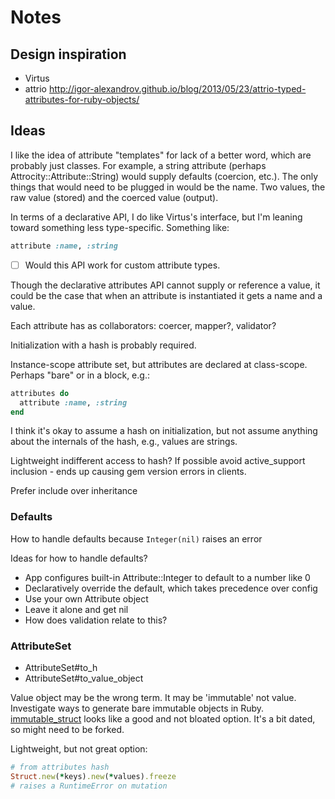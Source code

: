 Notes
=====

Design inspiration
------------------

- Virtus
- attrio
  http://igor-alexandrov.github.io/blog/2013/05/23/attrio-typed-attributes-for-ruby-objects/

Ideas
-----

I like the idea of attribute "templates" for lack of a better word, which are
probably just classes. For example, a string attribute (perhaps
Attrocity::Attribute::String) would supply defaults (coercion, etc.). The only
things that would need to be plugged in would be the name. Two values, the raw
value (stored) and the coerced value (output).

In terms of a declarative API, I do like Virtus's interface, but I'm leaning
toward something less type-specific. Something like:

```ruby
attribute :name, :string
```

- [ ] Would this API work for custom attribute types.

Though the declarative attributes API cannot supply or reference a value, it
could be the case that when an attribute is instantiated it gets a name and a
value.

Each attribute has as collaborators: coercer, mapper?, validator?

Initialization with a hash is probably required.

Instance-scope attribute set, but attributes are declared at class-scope.
Perhaps "bare" or in a block, e.g.:

```ruby
attributes do
  attribute :name, :string
end
```

I think it's okay to assume a hash on initialization, but not assume anything
about the internals of the hash, e.g., values are strings.

Lightweight indifferent access to hash? If possible avoid active_support
inclusion - ends up causing gem version errors in clients.

Prefer include over inheritance

### Defaults

How to handle defaults because `Integer(nil)` raises an error

Ideas for how to handle defaults?
- App configures built-in Attribute::Integer to default to a number like 0
- Declaratively override the default, which takes precedence over config
- Use your own Attribute object
- Leave it alone and get nil
- How does validation relate to this?

### AttributeSet

- AttributeSet#to_h
- AttributeSet#to_value_object

Value object may be the wrong term. It may be 'immutable' not value. Investigate
ways to generate bare immutable objects in Ruby.
[immutable_struct](https://github.com/iconara/immutable_struct) looks like a
good and not bloated option. It's a bit dated, so might need to be forked.

Lightweight, but not great option:

```ruby
# from attributes hash
Struct.new(*keys).new(*values).freeze
# raises a RuntimeError on mutation
```

